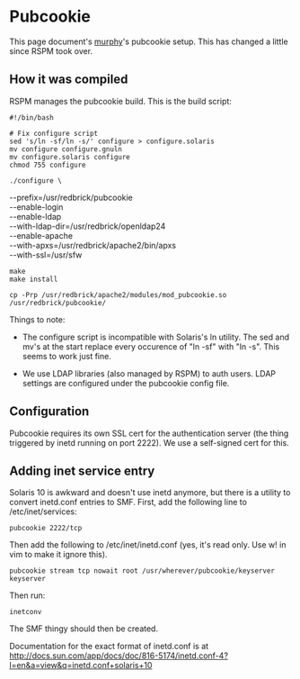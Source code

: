 # Pubcookie

This page document's [murphy](/legacy/machines/murphy)'s pubcookie setup. This has changed a little since RSPM took over.


## How it was compiled

RSPM manages the pubcookie build. This is the build script:

    #!/bin/bash

    # Fix configure script
    sed 's/ln -sf/ln -s/' configure > configure.solaris
    mv configure configure.gnuln
    mv configure.solaris configure
    chmod 755 configure

    ./configure \
   --prefix=/usr/redbrick/pubcookie \
   --enable-login \
   --enable-ldap \
   --with-ldap-dir=/usr/redbrick/openldap24 \
   --enable-apache \
   --with-apxs=/usr/redbrick/apache2/bin/apxs \
   --with-ssl=/usr/sfw

    make
    make install

    cp -Prp /usr/redbrick/apache2/modules/mod_pubcookie.so /usr/redbrick/pubcookie/



Things to note:

*  The configure script is incompatible with Solaris's ln utility. The sed and mv's at the start replace every occurence of "ln -sf" with "ln -s". This seems to work just fine.

*  We use LDAP libraries (also managed by RSPM) to auth users. LDAP settings are configured under the pubcookie config file.


## Configuration

Pubcookie requires its own SSL cert for the authentication server (the thing triggered by inetd running on port 2222). We use a self-signed cert for this.


## Adding inet service entry

Solaris 10 is awkward and doesn't use inetd anymore, but there is a utility to convert inetd.conf entries to SMF.
First, add the following line to /etc/inet/services:

    pubcookie 2222/tcp

Then add the following to /etc/inet/inetd.conf (yes, it's read only. Use w! in vim to make it ignore this).

    pubcookie stream tcp nowait root /usr/wherever/pubcookie/keyserver keyserver

Then run:

    inetconv

The SMF thingy should then be created.

Documentation for the exact format of inetd.conf is at http://docs.sun.com/app/docs/doc/816-5174/inetd.conf-4?l=en&a=view&q=inetd.conf+solaris+10
